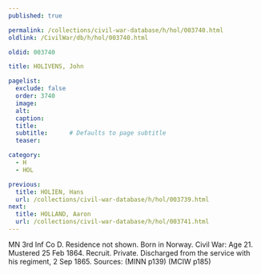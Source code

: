 ```yaml
---
published: true

permalink: /collections/civil-war-database/h/hol/003740.html
oldlink: /CivilWar/db/h/hol/003740.html

oldid: 003740

title: HOLIVENS, John

pagelist:
  exclude: false
  order: 3740
  image: 
  alt:
  caption:
  title:
  subtitle:      # Defaults to page subtitle
  teaser:

category: 
  - H 
  - HOL

previous:
  title: HOLIEN, Hans
  url: /collections/civil-war-database/h/hol/003739.html  
next:
  title: HOLLAND, Aaron
  url: /collections/civil-war-database/h/hol/003741.html   
---
```

MN 3rd Inf Co D. Residence not shown. Born in Norway. Civil War: Age 21. Mustered 25 Feb 1864. Recruit. Private. Discharged from the service with his regiment, 2 Sep 1865. Sources: (MINN p139) (MCIW p185)